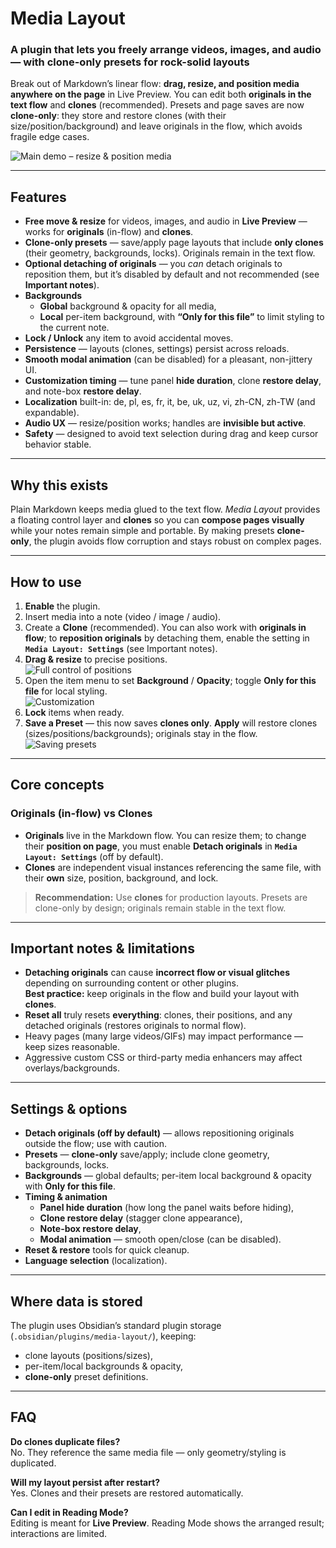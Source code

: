 # Media Layout
### A plugin that lets you freely arrange videos, images, and audio — with **clone-only presets** for rock-solid layouts

Break out of Markdown’s linear flow: **drag, resize, and position media anywhere on the page** in Live Preview. You can edit both **originals in the text flow** and **clones** (recommended). Presets and page saves are now **clone-only**: they store and restore clones (with their size/position/background) and leave originals in the flow, which avoids fragile edge cases.

![Main demo – resize & position media](https://github.com/user-attachments/assets/f6e86c45-cd42-476c-8ec1-77850c66d90c)

---

## Features
- **Free move & resize** for videos, images, and audio in **Live Preview** — works for **originals** (in-flow) and **clones**.
- **Clone-only presets** — save/apply page layouts that include **only clones** (their geometry, backgrounds, locks). Originals remain in the text flow.
- **Optional detaching of originals** — you *can* detach originals to reposition them, but it’s disabled by default and not recommended (see **Important notes**).
- **Backgrounds**  
  - **Global** background & opacity for all media,  
  - **Local** per-item background, with **“Only for this file”** to limit styling to the current note.
- **Lock / Unlock** any item to avoid accidental moves.
- **Persistence** — layouts (clones, settings) persist across reloads.
- **Smooth modal animation** (can be disabled) for a pleasant, non-jittery UI.
- **Customization timing** — tune panel **hide duration**, clone **restore delay**, and note-box **restore delay**.
- **Localization** built-in: de, pl, es, fr, it, be, uk, uz, vi, zh-CN, zh-TW (and expandable).
- **Audio UX** — resize/position works; handles are **invisible but active**.
- **Safety** — designed to avoid text selection during drag and keep cursor behavior stable.

---

## Why this exists
Plain Markdown keeps media glued to the text flow. *Media Layout* provides a floating control layer and **clones** so you can **compose pages visually** while your notes remain simple and portable. By making presets **clone-only**, the plugin avoids flow corruption and stays robust on complex pages.

---

## How to use
1. **Enable** the plugin.
2. Insert media into a note (video / image / audio).
3. Create a **Clone** (recommended). You can also work with **originals in flow**; to **reposition originals** by detaching them, enable the setting in **`Media Layout: Settings`** (see Important notes).
4. **Drag & resize** to precise positions.  
   ![Full control of positions](https://github.com/user-attachments/assets/03618c54-d910-4fdd-aab2-0080643e1fc5)
5. Open the item menu to set **Background** / **Opacity**; toggle **Only for this file** for local styling.  
   ![Customization](https://github.com/user-attachments/assets/859a75c0-a1dc-4156-882e-0d0855c775c5)
6. **Lock** items when ready.
7. **Save a Preset** — this now saves **clones only**. **Apply** will restore clones (sizes/positions/backgrounds); originals stay in the flow.  
   ![Saving presets](https://github.com/user-attachments/assets/e572529e-92c6-4410-b6af-c0a6dcd046dc)

---

## Core concepts
### Originals (in-flow) vs Clones
- **Originals** live in the Markdown flow. You can resize them; to change their **position on page**, you must enable **Detach originals** in **`Media Layout: Settings`** (off by default).
- **Clones** are independent visual instances referencing the same file, with their **own** size, position, background, and lock.

> **Recommendation:** Use **clones** for production layouts. Presets are clone-only by design; originals remain stable in the text flow.

---

## Important notes & limitations
- **Detaching originals** can cause **incorrect flow or visual glitches** depending on surrounding content or other plugins.  
  **Best practice:** keep originals in the flow and build your layout with **clones**.
- **Reset all** truly resets **everything**: clones, their positions, and any detached originals (restores originals to normal flow).
- Heavy pages (many large videos/GIFs) may impact performance — keep sizes reasonable.
- Aggressive custom CSS or third-party media enhancers may affect overlays/backgrounds.

---

## Settings & options
- **Detach originals (off by default)** — allows repositioning originals outside the flow; use with caution.
- **Presets** — **clone-only** save/apply; include clone geometry, backgrounds, locks.
- **Backgrounds** — global defaults; per-item local background & opacity with **Only for this file**.
- **Timing & animation**
  - **Panel hide duration** (how long the panel waits before hiding),
  - **Clone restore delay** (stagger clone appearance),
  - **Note-box restore delay**,
  - **Modal animation** — smooth open/close (can be disabled).
- **Reset & restore** tools for quick cleanup.
- **Language selection** (localization).

---

## Where data is stored
The plugin uses Obsidian’s standard plugin storage (`.obsidian/plugins/media-layout/`), keeping:
- clone layouts (positions/sizes),
- per-item/local backgrounds & opacity,
- **clone-only** preset definitions.

---

## FAQ
**Do clones duplicate files?**  
No. They reference the same media file — only geometry/styling is duplicated.

**Will my layout persist after restart?**  
Yes. Clones and their presets are restored automatically.

**Can I edit in Reading Mode?**  
Editing is meant for **Live Preview**. Reading Mode shows the arranged result; interactions are limited.